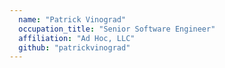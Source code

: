 ```yaml
---
  name: "Patrick Vinograd"
  occupation_title: "Senior Software Engineer"
  affiliation: "Ad Hoc, LLC"
  github: "patrickvinograd"
---
```

